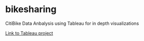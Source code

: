 # bikesharing
CitiBike Data Anbalysis using Tableau for in depth visualizations

[Link to Tableau project](https://public.tableau.com/app/profile/jhonatan.pirela/viz/Book3_16459420524840/CitiBikeStory)